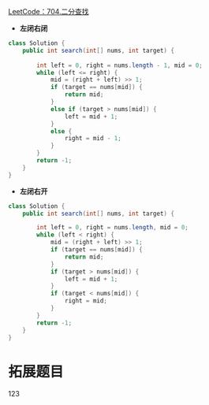 [LeetCode：704.二分查找](https://leetcode.cn/problems/binary-search/)
- **左闭右闭**
```java
class Solution {
	public int search(int[] nums, int target) {
	
		int left = 0, right = nums.length - 1, mid = 0;
		while (left <= right) {
			mid = (right + left) >> 1;
			if (target == nums[mid]) {
				return mid;
			}
			else if (target > nums[mid]) {
				left = mid + 1;
			}
			else {
				right = mid - 1;
			}
		}
		return -1;
	}
}
```
- **左闭右开**
```java
class Solution {
	public int search(int[] nums, int target) {

		int left = 0, right = nums.length, mid = 0;
		while (left < right) {
			mid = (right + left) >> 1;
			if (target == nums[mid]) {
				return mid;
			}
			if (target > nums[mid]) {
				left = mid + 1;
			}
			if (target < nums[mid]) {
				right = mid;
			}
		}	
		return -1;	
	}
}
```

# 拓展题目
123